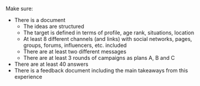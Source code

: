 Make sure: 

- There is a document
    - The ideas are structured
    - The target is defined in terms of profile, age rank, situations, location
    - At least 8 different channels (and links) with social networks, pages, groups, forums, influencers, etc. included
    - There are at least two different messages
    - There are at least 3 rounds of campaigns as plans A, B and C
- There are at least 40 answers
- There is a feedback document including the main takeaways from this experience